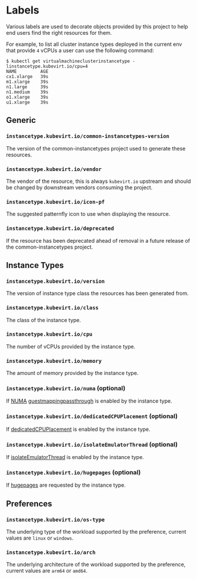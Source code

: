 # Labels

Various labels are used to decorate objects provided by this project to help end users find the right resources for them.

For example, to list all cluster instance types deployed in the current env that provide `4` vCPUs a user can use the following command:

```shell
$ kubectl get virtualmachineclusterinstancetype -linstancetype.kubevirt.io/cpu=4
NAME         AGE
cx1.xlarge   39s
m1.xlarge    39s
n1.large     39s
n1.medium    39s
o1.xlarge    39s
u1.xlarge    39s
```

## Generic

### `instancetype.kubevirt.io/common-instancetypes-version`

The version of the common-instancetypes project used to generate these resources.

### `instancetype.kubevirt.io/vendor`

The vendor of the resource, this is always `kubevirt.io` upstream and should be changed by downstream vendors consuming the project.

### `instancetype.kubevirt.io/icon-pf`

The suggested patternfly icon to use when displaying the resource.

### `instancetype.kubevirt.io/deprecated`

If the resource has been deprecated ahead of removal in a future release of the common-instancetypes project.

## Instance Types

### `instancetype.kubevirt.io/version`

The version of instance type class the resources has been generated from.

### `instancetype.kubevirt.io/class`

The class of the instance type.

### `instancetype.kubevirt.io/cpu`

The number of vCPUs provided by the instance type.

### `instancetype.kubevirt.io/memory`

The amount of memory provided by the instance type.

### `instancetype.kubevirt.io/numa` (optional)

If [NUMA](https://kubevirt.io/user-guide/compute/numa/) [guestmappingpassthrough](https://kubevirt.io/user-guide/compute/numa/#guestmappingpassthrough) is enabled by the instance type.

### `instancetype.kubevirt.io/dedicatedCPUPlacement` (optional)

If [dedicatedCPUPlacement](https://kubevirt.io/user-guide/compute/dedicated_cpu_resources/#requesting-dedicated-cpu-resources) is enabled by the instance type.

### `instancetype.kubevirt.io/isolateEmulatorThread` (optional)

If [isolateEmulatorThread](https://kubevirt.io/user-guide/compute/dedicated_cpu_resources/#requesting-dedicated-cpu-for-qemu-emulator) is enabled by the instance type.

### `instancetype.kubevirt.io/hugepages` (optional)

If [hugepages](https://kubevirt.io/user-guide/compute/hugepages/) are requested by the instance type.

## Preferences

### `instancetype.kubevirt.io/os-type`

The underlying type of the workload supported by the preference, current values are `linux` or `windows`.

### `instancetype.kubevirt.io/arch`

The underlying architecture of the workload supported by the preference, current values are `arm64` or `amd64`.
